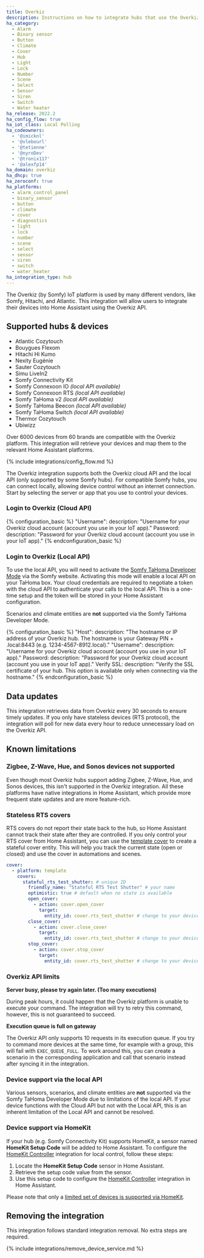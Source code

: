 ```yaml
---
title: Overkiz
description: Instructions on how to integrate hubs that use the Overkiz IoT platform with Home Assistant.
ha_category:
  - Alarm
  - Binary sensor
  - Button
  - Climate
  - Cover
  - Hub
  - Light
  - Lock
  - Number
  - Scene
  - Select
  - Sensor
  - Siren
  - Switch
  - Water heater
ha_release: 2022.2
ha_config_flow: true
ha_iot_class: Local Polling
ha_codeowners:
  - '@imicknl'
  - '@vlebourl'
  - '@tetienne'
  - '@nyroDev'
  - '@tronix117'
  - '@alexfp14'
ha_domain: overkiz
ha_dhcp: true
ha_zeroconf: true
ha_platforms:
  - alarm_control_panel
  - binary_sensor
  - button
  - climate
  - cover
  - diagnostics
  - light
  - lock
  - number
  - scene
  - select
  - sensor
  - siren
  - switch
  - water_heater
ha_integration_type: hub
---
```


The Overkiz (by Somfy) IoT platform is used by many different vendors, like Somfy, Hitachi, and Atlantic. This integration will allow users to integrate their devices into Home Assistant using the Overkiz API.

## Supported hubs & devices

- Atlantic Cozytouch
- Bouygues Flexom
- Hitachi Hi Kumo
- Nexity Eugénie
- Sauter Cozytouch
- Simu LiveIn2
- Somfy Connectivity Kit
- Somfy Connexoon IO _(local API available)_
- Somfy Connexoon RTS _(local API available)_
- Somfy TaHoma v2 _(local API available)_
- Somfy TaHoma Beecon _(local API available)_
- Somfy TaHoma Switch _(local API available)_
- Thermor Cozytouch
- Ubiwizz

Over 6000 devices from 60 brands are compatible with the Overkiz platform. This integration will retrieve your devices and map them to the relevant Home Assistant platforms.

{% include integrations/config_flow.md %}

The Overkiz integration supports both the Overkiz cloud API and the local API (only supported by some Somfy hubs). For compatible Somfy hubs, you can connect locally, allowing device control without an internet connection. Start by selecting the server or app that you use to control your devices.

### Login to Overkiz (Cloud API)

{% configuration_basic %}
"Username":
  description: "Username for your Overkiz cloud account (account you use in your IoT app)."
Password:
  description: "Password for your Overkiz cloud account (account you use in your IoT app)."
{% endconfiguration_basic %}

### Login to Overkiz (Local API)

To use the local API, you will need to activate the [Somfy TaHoma Developer Mode](https://github.com/Somfy-Developer/Somfy-TaHoma-Developer-Mode?tab=readme-ov-file#getting-started) via the Somfy website. Activating this mode will enable a local API on your TaHoma box. Your cloud credentials are required to negotiate a token with the cloud API to authenticate your calls to the local API. This is a one-time setup and the token will be stored in your Home Assistant configuration.

Scenarios and climate entities are **not** supported via the Somfy TaHoma Developer Mode.

{% configuration_basic %}
"Host":
  description: "The hostname or IP address of your Overkiz hub. The hostname is your Gateway PIN + .local:8443 (e.g. 1234-4567-8912.local)."
"Username":
  description: "Username for your Overkiz cloud account (account you use in your IoT app)."
Password:
  description: "Password for your Overkiz cloud account (account you use in your IoT app)."
Verify SSL:
  description: "Verify the SSL certificate of your hub. This option is available only when connecting via the hostname."
{% endconfiguration_basic %}

## Data updates

This integration retrieves data from Overkiz every 30 seconds to ensure timely updates. If you only have stateless devices (RTS protocol), the integration will poll for new data every hour to reduce unnecessary load on the Overkiz API.

## Known limitations

### Zigbee, Z-Wave, Hue, and Sonos devices not supported

Even though most Overkiz hubs support adding Zigbee, Z-Wave, Hue, and Sonos devices, this isn't supported in the Overkiz integration. All these platforms have native integrations in Home Assistant, which provide more frequent state updates and are more feature-rich.

### Stateless RTS covers 

RTS covers do not report their state back to the hub, so Home Assistant cannot track their state after they are controlled. If you only control your RTS cover from Home Assistant, you can use the [template cover](/integrations/cover.template/) to create a stateful cover entity. This will help you track the current state (open or closed) and use the cover in automations and scenes.

```yaml
cover:
  - platform: template
    covers:
      stateful_rts_test_shutter: # unique ID
        friendly_name: "Stateful RTS Test Shutter" # your name
        optimistic: true # default when no state is available
        open_cover:
          - action: cover.open_cover
            target:
              entity_id: cover.rts_test_shutter # change to your device id
        close_cover:
          - action: cover.close_cover
            target:
              entity_id: cover.rts_test_shutter # change to your device id
        stop_cover:
          - action: cover.stop_cover
            target:
              entity_id: cover.rts_test_shutter # change to your device id
```

### Overkiz API limits

**Server busy, please try again later. (Too many executions)**

During peak hours, it could happen that the Overkiz platform is unable to execute your command. The integration will try to retry this command, however, this is not guaranteed to succeed.

**Execution queue is full on gateway**

The Overkiz API only supports 10 requests in its execution queue. If you try to command more devices at the same time, for example with a group, this will fail with `EXEC_QUEUE_FULL`. To work around this, you can create a scenario in the corresponding application and call that scenario instead after syncing it in the integration.

### Device support via the local API

Various sensors, scenarios, and climate entities are **not** supported via the Somfy TaHoma Developer Mode due to limitations of the local API. If your device functions with the Cloud API but not with the Local API, this is an inherent limitation of the Local API and cannot be resolved.

### Device support via HomeKit

If your hub (e.g. Somfy Connectivity Kit) supports HomeKit, a sensor named **HomeKit Setup Code** will be added to Home Assistant. To configure the [HomeKit Controller](/integrations/homekit_controller/) integration for local control, follow these steps:

1. Locate the **HomeKit Setup Code** sensor in Home Assistant.
2. Retrieve the setup code value from the sensor.
3. Use this setup code to configure the [HomeKit Controller](/integrations/homekit_controller/) integration in Home Assistant.

Please note that only a [limited set of devices is supported via HomeKit](https://service.somfy.com/downloads/nl_v5/tahoma-homekitcompatibilitylist_eng.pdf).

## Removing the integration

This integration follows standard integration removal. No extra steps are required.

{% include integrations/remove_device_service.md %}